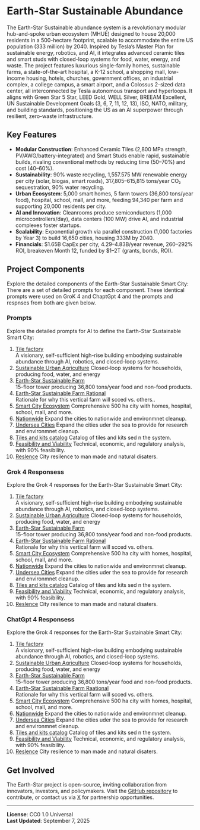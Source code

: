 # Earth-Star Sustainable Abundance

The Earth-Star Sustainable abundance system is a revolutionary modular hub-and-spoke urban ecosystem (MHUE) designed to house 20,000 residents in a 500-hectare footprint, scalable to accommodate the entire US population (333 million) by 2040. Inspired by Tesla’s Master Plan for sustainable energy, robotics, and AI, it integrates advanced ceramic tiles and smart studs with closed-loop systems for food, water, energy, and waste. The project features luxurious single-family homes, sustainable farms, a state-of-the-art hospital, a K-12 school, a shopping mall, low-income housing, hotels, churches, government offices, an industrial complex, a college campus, a smart airport, and a Colossus 2-sized data center, all interconnected by Tesla autonomous transport and hyperloops. It aligns with Green Star 5 Star, LEED Gold, WELL Silver, BREEAM Excellent, UN Sustainable Development Goals (3, 6, 7, 11, 12, 13), ISO, NATO, military, and building standards, positioning the US as an AI superpower through resilient, zero-waste infrastructure.

## Key Features
- **Modular Construction**: Enhanced Ceramic Tiles (2,800 MPa strength, PV/AWG/battery-integrated) and Smart Studs enable rapid, sustainable builds, rivaling conventional methods by reducing time (50–70%) and cost (40–60%).
- **Sustainability**: 90% waste recycling, 1,557.575 MW renewable energy per city (solar, biogas, smart roads), 317,805–615,815 tons/year CO₂ sequestration, 90% water recycling.
- **Urban Ecosystem**: 5,000 smart homes, 5 farm towers (36,800 tons/year food), hospital, school, mall, and more, feeding 94,340 per farm and supporting 20,000 residents per city.
- **AI and Innovation**: Cleanrooms produce semiconductors (1,000 microcontrollers/day), data centers (100 MW) drive AI, and industrial complexes foster startups.
- **Scalability**: Exponential growth via parallel construction (1,000 factories by Year 3) to build 16,650 cities, housing 333M by 2040.
- **Financials**: $1.65B CapEx per city, $4.29–$4.83B/year revenue, 260–292% ROI, breakeven Month 12, funded by $1–2T (grants, bonds, ROI).

## Project Components
Explore the detailed components of the Earth-Star Sustainable Smart City:  There are a set of detailed prompts for each component.  These identical prompts were used on GroK 4 and ChaptGpt 4 and the prompts and respnses from both are given below.

### Prompts
Explore the detailed prompts for AI to define the Earth-Star Sustainable Smart City:

1. [Tile factory](prompts/01-tilefactory.md)  
   A visionary, self-sufficient high-rise building embodying sustainable abundance through AI, robotics, and closed-loop systems.
2. [Sustainable Urban Agriculture](prompts/02-UrbanArculture.md) 
   Closed-loop systems for households, producing food, water, and energy
3. [Earth-Star Sustainable Farm](prompts/03-UrbanFarms.md)  
   15-floor tower producing 36,800 tons/year food and non-food products.
4. [Earth-Star Sustainable Farm Rational](prompts/03A-Rational.md)  
   Rationale for why this vertical farm will scced vs. others..
5. [Smart City Ecosystem](prompts/04-SmartCity.md) 
   Comprehensive 500 ha city with homes, hospital, school, mall, and more.
6. [Nationwide](prompts/05-nationwide.md) 
   Expand the cities to nationwide and environmnet cleanup.
7. [Undersea Cities](prompts/06-undersea.md) 
   Expand the cities uder the sea to provide for research and environmnet cleanup.
8. [Tiles and kits catalog](prompts/07-tilesandkits.md) 
   Catalog of tiles and kits sed n the system.
9. [Feasibility and Viability](prompts/08-feasability.md) 
   Technical, economic, and regulatory analysis, with 90% feasibility.
10. [Reslence](prompts/09-resilience.md) 
    City resilence to man made and natural disaters.

### Grok 4 Responsess
Explore the Grok 4 responses for the Earth-Star Sustainable Smart City:

1. [Tile factory](grok/01-tilefactory.md)  
   A visionary, self-sufficient high-rise building embodying sustainable abundance through AI, robotics, and closed-loop systems.
2. [Sustainable Urban Agriculture](grok/02-UrbanArculture.md) 
   Closed-loop systems for households, producing food, water, and energy
3. [Earth-Star Sustainable Farm](grok/03-UrbanFarms.md)  
   15-floor tower producing 36,800 tons/year food and non-food products.
4. [Earth-Star Sustainable Farm Rational](grok/03A-Rational.md)  
   Rationale for why this vertical farm will scced vs. others.
5. [Smart City Ecosystem](grok/04-SmartCity.md) 
   Comprehensive 500 ha city with homes, hospital, school, mall, and more.
6. [Nationwide](grok/05-nationwide.md) 
   Expand the cities to nationwide and environmnet cleanup.
7. [Undersea Cities](grok/06-undersea.md) 
   Expand the cities uder the sea to provide for research and environmnet cleanup.
8. [Tiles and kits catalog](grok/07-tilesandkits.md) 
   Catalog of tiles and kits sed n the system.
9. [Feasibility and Viability](grok/08-feasability.md) 
   Technical, economic, and regulatory analysis, with 90% feasibility.
10. [Reslence](grok/09-resilience.md) 
    City resilence to man made and natural disaters.

### ChatGpt 4 Responsess
Explore the Grok 4 responses for the Earth-Star Sustainable Smart City:

1. [Tile factory](ChatpGpt/01-tilefactory.md)  
   A visionary, self-sufficient high-rise building embodying sustainable abundance through AI, robotics, and closed-loop systems.
2. [Sustainable Urban Agriculture](ChatpGpt/02-UrbanArculture.md) 
   Closed-loop systems for households, producing food, water, and energy
3. [Earth-Star Sustainable Farm](ChatpGpt/03-UrbanFarms.md)  
   15-floor tower producing 36,800 tons/year food and non-food products.
4. [Earth-Star Sustainable Farm Raational](ChatpGpt/03A-Rational.md)  
   Rationale for why this vertical farm will scced vs. others.
5. [Smart City Ecosystem](ChatpGpt/04-SmartCity.md) 
   Comprehensive 500 ha city with homes, hospital, school, mall, and more.
6. [Nationwide](ChatpGpt/05-nationwide.md) 
   Expand the cities to nationwide and environmnet cleanup.
7. [Undersea Cities](ChatpGpt/06-undersea.md) 
   Expand the cities uder the sea to provide for research and environmnet cleanup.
8. [Tiles and kits catalog](ChatpGpt/07-tilesandkits.md) 
   Catalog of tiles and kits sed n the system.
9. [Feasibility and Viability](ChatpGpt/08-feasability.md) 
   Technical, economic, and regulatory analysis, with 90% feasibility.
10. [Reslence](ChatpGpt/09-resilience.md) 
    City resilence to man made and natural disaters.

## Get Involved
The Earth-Star project is open-source, inviting collaboration from innovators, investors, and policymakers. Visit the [GitHub repository](https://github.com/drcarver/EarthStarSmartCity) to contribute, or contact us via [X](https://x.com/) for partnership opportunities.

---

**License**: CC0 1.0 Universal  
**Last Updated**: September 7, 2025
